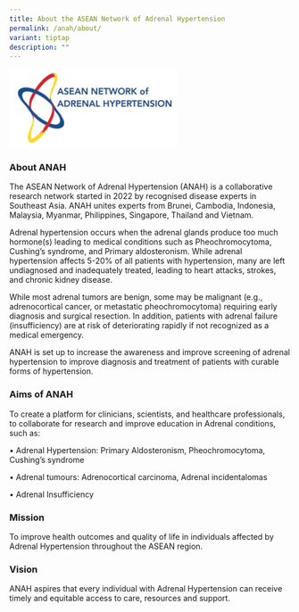 ```yaml
---
title: About the ASEAN Network of Adrenal Hypertension
permalink: /anah/about/
variant: tiptap
description: ""
---
```

<div class="isomer-image-wrapper"><img style="width:300px" height="auto" width="100%" src="/images/ANAH%20ASEAN%20Network%20of%20Adrenal/ANAH_icon.png"></div><h3>About ANAH</h3><p>The ASEAN Network of Adrenal Hypertension (ANAH) is a collaborative research network started in 2022 by recognised disease experts in Southeast Asia. ANAH unites experts from Brunei, Cambodia, Indonesia, Malaysia, Myanmar, Philippines, Singapore, Thailand and Vietnam.</p><p>Adrenal hypertension occurs when the adrenal glands produce too much hormone(s) leading to medical conditions such as Pheochromocytoma, Cushing’s syndrome, and Primary aldosteronism. While adrenal hypertension affects 5-20% of all patients with hypertension, many are left undiagnosed and inadequately treated, leading to heart attacks, strokes, and chronic kidney disease.</p><p>While most adrenal tumors are benign, some may be malignant (e.g., adrenocortical cancer, or metastatic pheochromocytoma) requiring early diagnosis and surgical resection. In addition, patients with adrenal failure (insufficiency) are at risk of deteriorating rapidly if not recognized as a medical emergency.</p><p>ANAH is set up to increase the awareness and improve screening of adrenal hypertension to improve diagnosis and treatment of patients with curable forms of hypertension.</p><h3>Aims of ANAH</h3><p>To create a platform for clinicians, scientists, and healthcare professionals, to collaborate for research and improve education in Adrenal conditions, such as:</p><p>• Adrenal Hypertension: Primary Aldosteronism, Pheochromocytoma, Cushing’s syndrome</p><p>• Adrenal tumours: Adrenocortical carcinoma, Adrenal incidentalomas</p><p>• Adrenal Insufficiency</p><h3>Mission</h3><p>To improve health outcomes and quality of life in individuals affected by Adrenal Hypertension throughout the ASEAN region.</p><h3>Vision</h3><p>ANAH aspires that every individual with Adrenal Hypertension can receive timely and equitable access to care, resources and support.</p>